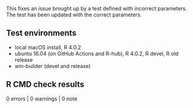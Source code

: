 This fixes an issue brought up by a test defined with incorrect parameters. The test has been updated with the correct parameters.

## Test environments

* local macOS install, R 4.0.2
* ubuntu 16.04 (on GitHub Actions and R-hub), R 4.0.2, R devel, R old release
* win-builder (devel and release)

## R CMD check results

0 errors | 0 warnings | 0 note


